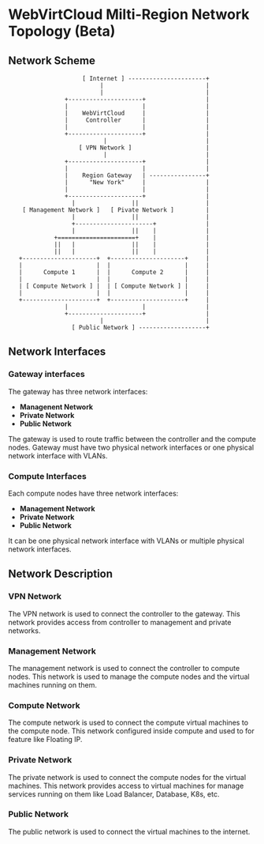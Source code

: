# WebVirtCloud Milti-Region Network Topology (Beta)

## Network Scheme

```text
                     [ Internet ] ----------------------+
                          |                             |
                          |                             |
                +---------------------+                 |
                |                     |                 |
                |    WebVirtCloud     |                 |
                |     Controller      |                 |
                |                     |                 |
                +---------------------+                 |
                           |                            |
                    [ VPN Network ]                     |
                           |                            |
                +---------------------+                 |
                |                     |                 |
                |    Region Gateway   | ----------------+
                |      "New York"     |                 |
                |                     |                 |
                +---------------------+                 |
                  |                ||                   |
    [ Management Network ]   [ Pivate Network ]         |
                  |                ||                   |
                  +----------------------+              |
                  |                ||    |              |
             +======================+    |              |
             ||   |                ||    |              |
             ||   |                ||    |              |
   +---------------------+  +---------------------+     |
   |                     |  |                     |     |
   |      Compute 1      |  |      Compute 2      |     |
   |                     |  |                     |     |
   | [ Compute Network ] |  | [ Compute Network ] |     |
   |                     |  |                     |     |
   +---------------------+  +---------------------+     |
                |                     |                 |
                +---------------------+                 |
                          |                             |
                  [ Public Network ] -------------------+
```

## Network Interfaces

### Gateway interfaces

The gateway has three network interfaces:

- **Managenent Network**
- **Private Network**
- **Public Network**

The gateway is used to route traffic between the controller and the compute nodes. Gateway must have two physical network interfaces or one physical network interface with VLANs.

### Compute Interfaces

Each compute nodes have three network interfaces:

- **Management Network** 
- **Private Network**
- **Public Network**

It can be one physical network interface with VLANs or multiple physical network interfaces.

## Network Description

### VPN Network

The VPN network is used to connect the controller to the gateway. This network provides access from controller to management and private networks.

### Management Network

The management network is used to connect the controller to compute nodes. This network is used to manage the compute nodes and the virtual machines running on them.

### Compute Network

The compute network is used to connect the compute virtual machines to the compute node. This network configured inside compute and used to for feature like Floating IP.

### Private Network

The private network is used to connect the compute nodes for the virtual machines. This network provides access to virtual machines for manage services running on them like Load Balancer, Database, K8s, etc.

### Public Network

The public network is used to connect the virtual machines to the internet.
